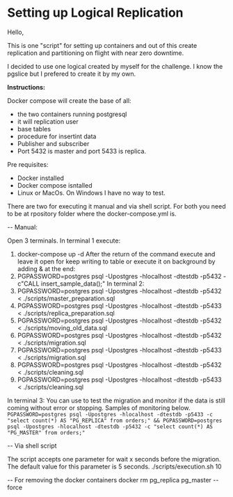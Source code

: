 # Setting up Logical Replication

Hello,

This is one "script" for setting up containers and out of this create replication and partitioning on flight with near zero downtime.

I decided to use one logical created by myself for the challenge. I know the pgslice but I prefered to create it by my own.

**Instructions:**

Docker compose will create the base of all:
 - the two containers running postgresql
 - it will replication user
 - base tables
 - procedure for insertint data
 - Publisher and subscriber
 - Port 5432 is master and port 5433 is replica.

Pre requisites:
- Docker installed
- Docker compose isntalled
- Linux or MacOs. On Windows I have no way to test.

There are two for executing it manual and via shell script. For both you need to be at rpository folder where the docker-compose.yml is.

-- Manual:

Open 3 terminals.
In terminal 1 execute:
1. docker-compose up -d
After the return of the command execute and leave it open for keep writing to table or execute it on background by adding & at the end:
2. PGPASSWORD=postgres psql -Upostgres -hlocalhost -dtestdb -p5432 -c"CALL insert_sample_data();"
In terminal 2:
3. PGPASSWORD=postgres psql -Upostgres -hlocalhost -dtestdb -p5432 < ./scripts/master_preparation.sql
4. PGPASSWORD=postgres psql -Upostgres -hlocalhost -dtestdb -p5433 < ./scripts/replica_preparation.sql
5. PGPASSWORD=postgres psql -Upostgres -hlocalhost -dtestdb -p5432 < ./scripts/moving_old_data.sql
6. PGPASSWORD=postgres psql -Upostgres -hlocalhost -dtestdb -p5432 < ./scripts/migration.sql
7. PGPASSWORD=postgres psql -Upostgres -hlocalhost -dtestdb -p5433 < ./scripts/migration.sql
8. PGPASSWORD=postgres psql -Upostgres -hlocalhost -dtestdb -p5432 < ./scripts/cleaning.sql
9. PGPASSWORD=postgres psql -Upostgres -hlocalhost -dtestdb -p5433 < ./scripts/cleaning.sql

In terminal 3:
You can use to test the migration and monitor if the data is still coming without error or stopping.
Samples of monitoring below.
`PGPASSWORD=postgres psql -Upostgres -hlocalhost -dtestdb -p5433 -c "select count(*) AS "PG_REPLICA" from orders;" && PGPASSWORD=postgres psql -Upostgres -hlocalhost -dtestdb -p5432 -c "select count(*) AS "PG_MASTER" from orders;"`

-- Via shell script

The script accepts one parameter for wait x seconds before the migration.
The default value for this parameter is 5 seconds.
./scripts/execution.sh 10

-- For removing the docker containers
docker rm pg_replica pg_master --force